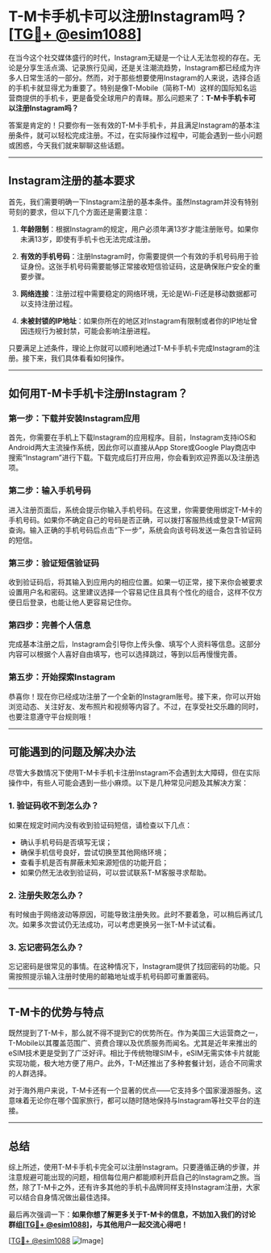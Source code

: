 # T-M卡手机卡可以注册Instagram吗？[[TG💪+ @esim1088](https://t.me/s/esim1088)]

在当今这个社交媒体盛行的时代，Instagram无疑是一个让人无法忽视的存在。无论是分享生活点滴、记录旅行见闻，还是关注潮流趋势，Instagram都已经成为许多人日常生活的一部分。然而，对于那些想要使用Instagram的人来说，选择合适的手机卡就显得尤为重要了。特别是像T-Mobile（简称T-M）这样的国际知名运营商提供的手机卡，更是备受全球用户的青睐。那么问题来了：**T-M卡手机卡可以注册Instagram吗？**

答案是肯定的！只要你有一张有效的T-M卡手机卡，并且满足Instagram的基本注册条件，就可以轻松完成注册。不过，在实际操作过程中，可能会遇到一些小问题或困惑，今天我们就来聊聊这些话题。

---

## Instagram注册的基本要求

首先，我们需要明确一下Instagram注册的基本条件。虽然Instagram并没有特别苛刻的要求，但以下几个方面还是需要注意：

1. **年龄限制**：根据Instagram的规定，用户必须年满13岁才能注册账号。如果你未满13岁，即使有手机卡也无法完成注册。
   
2. **有效的手机号码**：注册Instagram时，你需要提供一个有效的手机号码用于验证身份。这张手机号码需要能够正常接收短信验证码，这是确保账户安全的重要步骤。

3. **网络连接**：注册过程中需要稳定的网络环境，无论是Wi-Fi还是移动数据都可以支持注册过程。

4. **未被封锁的IP地址**：如果你所在的地区对Instagram有限制或者你的IP地址曾因违规行为被封禁，可能会影响注册进程。

只要满足上述条件，理论上你就可以顺利地通过T-M卡手机卡完成Instagram的注册。接下来，我们具体看看如何操作。

---

## 如何用T-M卡手机卡注册Instagram？

### 第一步：下载并安装Instagram应用

首先，你需要在手机上下载Instagram的应用程序。目前，Instagram支持iOS和Android两大主流操作系统，因此你可以直接从App Store或Google Play商店中搜索“Instagram”进行下载。下载完成后打开应用，你会看到欢迎界面以及注册选项。

### 第二步：输入手机号码

进入注册页面后，系统会提示你输入手机号码。在这里，你需要使用绑定T-M卡的手机号码。如果你不确定自己的号码是否正确，可以拨打客服热线或登录T-M官网查询。输入正确的手机号码后点击“下一步”，系统会向该号码发送一条包含验证码的短信。

### 第三步：验证短信验证码

收到验证码后，将其输入到应用内的相应位置。如果一切正常，接下来你会被要求设置用户名和密码。这里建议选择一个容易记住且具有个性化的组合，这样不仅方便日后登录，也能让他人更容易记住你。

### 第四步：完善个人信息

完成基本注册之后，Instagram会引导你上传头像、填写个人资料等信息。这部分内容可以根据个人喜好自由填写，也可以选择跳过，等到以后再慢慢完善。

### 第五步：开始探索Instagram

恭喜你！现在你已经成功注册了一个全新的Instagram账号。接下来，你可以开始浏览动态、关注好友、发布照片和视频等内容了。不过，在享受社交乐趣的同时，也要注意遵守平台规则哦！

---

## 可能遇到的问题及解决办法

尽管大多数情况下使用T-M卡手机卡注册Instagram不会遇到太大障碍，但在实际操作中，有些人可能会遇到一些小麻烦。以下是几种常见问题及其解决方案：

### 1. 验证码收不到怎么办？

如果在规定时间内没有收到验证码短信，请检查以下几点：
- 确认手机号码是否填写无误；
- 确保手机信号良好，尝试切换至其他网络环境；
- 查看手机是否有屏蔽未知来源短信的功能开启；
- 如果仍然无法收到验证码，可以尝试联系T-M客服寻求帮助。

### 2. 注册失败怎么办？

有时候由于网络波动等原因，可能导致注册失败。此时不要着急，可以稍后再试几次。如果多次尝试仍无法成功，可以考虑更换另一张T-M卡试试看。

### 3. 忘记密码怎么办？

忘记密码是很常见的事情。在这种情况下，Instagram提供了找回密码的功能。只需按照提示输入注册时使用的邮箱地址或手机号码即可重置密码。

---

## T-M卡的优势与特点

既然提到了T-M卡，那么就不得不提到它的优势所在。作为美国三大运营商之一，T-Mobile以其覆盖范围广、资费合理以及优质服务而闻名。尤其是近年来推出的eSIM技术更是受到了广泛好评。相比于传统物理SIM卡，eSIM无需实体卡片就能实现功能，极大地方便了用户。此外，T-M还推出了多种套餐计划，适合不同需求的人群选择。

对于海外用户来说，T-M卡还有一个显著的优点——它支持多个国家漫游服务。这意味着无论你在哪个国家旅行，都可以随时随地保持与Instagram等社交平台的连接。

---

## 总结

综上所述，使用T-M卡手机卡完全可以注册Instagram。只要遵循正确的步骤，并注意规避可能出现的问题，相信每位用户都能顺利开启自己的Instagram之旅。当然，除了T-M卡之外，还有许多其他的手机卡品牌同样支持Instagram注册，大家可以结合自身情况做出最佳选择。

最后再次强调一下：**如果你想了解更多关于T-M卡的信息，不妨加入我们的讨论群组[[TG💪+ @esim1088](https://t.me/s/esim1088)]，与其他用户一起交流心得吧！**

[[TG💪+ @esim1088](https://t.me/s/esim1088) ![Image](https://i.postimg.cc/4NQfJmqS/Snipaste-2025-05-13-00-14-12.png)]